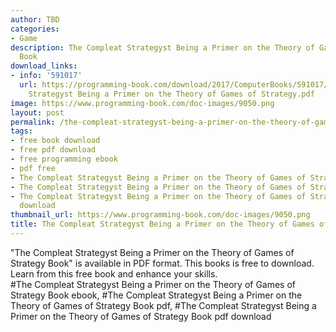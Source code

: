 ```yaml
---
author: TBD
categories:
- Game
description: The Compleat Strategyst Being a Primer on the Theory of Games of Strategy
  Book
download_links:
- info: '591017'
  url: https://programming-book.com/download/2017/ComputerBooks/591017/The Compleat
    Strategyst Being a Primer on the Theory of Games of Strategy.pdf
image: https://www.programming-book.com/doc-images/9050.png
layout: post
permalink: /the-compleat-strategyst-being-a-primer-on-the-theory-of-games-of-strategy-book.html
tags:
- free book download
- free pdf download
- free programming ebook
- pdf free
- The Compleat Strategyst Being a Primer on the Theory of Games of Strategy Book ebook
- The Compleat Strategyst Being a Primer on the Theory of Games of Strategy Book pdf
- The Compleat Strategyst Being a Primer on the Theory of Games of Strategy Book pdf
  download
thumbnail_url: https://www.programming-book.com/doc-images/9050.png
title: The Compleat Strategyst Being a Primer on the Theory of Games of Strategy Book
---
```


 
<div class="item-desc text-justify">
  "The Compleat Strategyst Being a Primer on the Theory of Games of Strategy Book" is available in PDF format. This books is free to download. Learn from this free book and enhance your skills.
  <br>
  #The Compleat Strategyst Being a Primer on the Theory of Games of Strategy Book ebook, #The Compleat Strategyst Being a Primer on the Theory of Games of Strategy Book pdf, #The Compleat Strategyst Being a Primer on the Theory of Games of Strategy Book pdf download
</div>